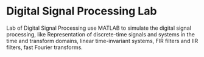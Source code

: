 # Digital Signal Processing Lab

Lab of Digital Signal Processing use MATLAB to simulate the digital signal processing, like Representation of discrete-time signals and systems in the time and transform domains, linear time-invariant systems, FIR filters and IIR filters, fast Fourier transforms.
